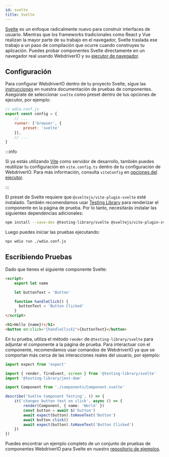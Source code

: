 ```yaml
---
id: svelte
title: Svelte
---
```


[Svelte](https://svelte.dev/) es un enfoque radicalmente nuevo para construir interfaces de usuario. Mientras que los frameworks tradicionales como React y Vue realizan la mayor parte de su trabajo en el navegador, Svelte traslada ese trabajo a un paso de compilación que ocurre cuando construyes tu aplicación. Puedes probar componentes Svelte directamente en un navegador real usando WebdriverIO y su [ejecutor de navegador](/docs/runner#browser-runner).

## Configuración

Para configurar WebdriverIO dentro de tu proyecto Svelte, sigue las [instrucciones](/docs/component-testing#set-up) en nuestra documentación de pruebas de componentes. Asegúrate de seleccionar `svelte` como preset dentro de tus opciones de ejecutor, por ejemplo:

```js
// wdio.conf.js
export const config = {
    // ...
    runner: ['browser', {
        preset: 'svelte'
    }],
    // ...
}
```

:::info

Si ya estás utilizando [Vite](https://vitejs.dev/) como servidor de desarrollo, también puedes reutilizar tu configuración en `vite.config.ts` dentro de tu configuración de WebdriverIO. Para más información, consulta `viteConfig` en [opciones del ejecutor](/docs/runner#runner-options).

:::

El preset de Svelte requiere que `@sveltejs/vite-plugin-svelte` esté instalado. También recomendamos usar [Testing Library](https://testing-library.com/) para renderizar el componente en la página de prueba. Por lo tanto, necesitarás instalar las siguientes dependencias adicionales:

```sh npm2yarn
npm install --save-dev @testing-library/svelte @sveltejs/vite-plugin-svelte
```

Luego puedes iniciar las pruebas ejecutando:

```sh
npx wdio run ./wdio.conf.js
```

## Escribiendo Pruebas

Dado que tienes el siguiente componente Svelte:

```html title="./components/Component.svelte"
<script>
    export let name

    let buttonText = 'Button'

    function handleClick() {
      buttonText = 'Button Clicked'
    }
</script>

<h1>Hello {name}!</h1>
<button on:click="{handleClick}">{buttonText}</button>
```

En tu prueba, utiliza el método `render` de `@testing-library/svelte` para adjuntar el componente a la página de prueba. Para interactuar con el componente, recomendamos usar comandos de WebdriverIO ya que se comportan más cerca de las interacciones reales del usuario, por ejemplo:

```ts title="svelte.test.js"
import expect from 'expect'

import { render, fireEvent, screen } from '@testing-library/svelte'
import '@testing-library/jest-dom'

import Component from './components/Component.svelte'

describe('Svelte Component Testing', () => {
    it('changes button text on click', async () => {
        render(Component, { name: 'World' })
        const button = await $('button')
        await expect(button).toHaveText('Button')
        await button.click()
        await expect(button).toHaveText('Button Clicked')
    })
})
```

Puedes encontrar un ejemplo completo de un conjunto de pruebas de componentes WebdriverIO para Svelte en nuestro [repositorio de ejemplos](https://github.com/webdriverio/component-testing-examples/tree/main/svelte-typescript-vite).